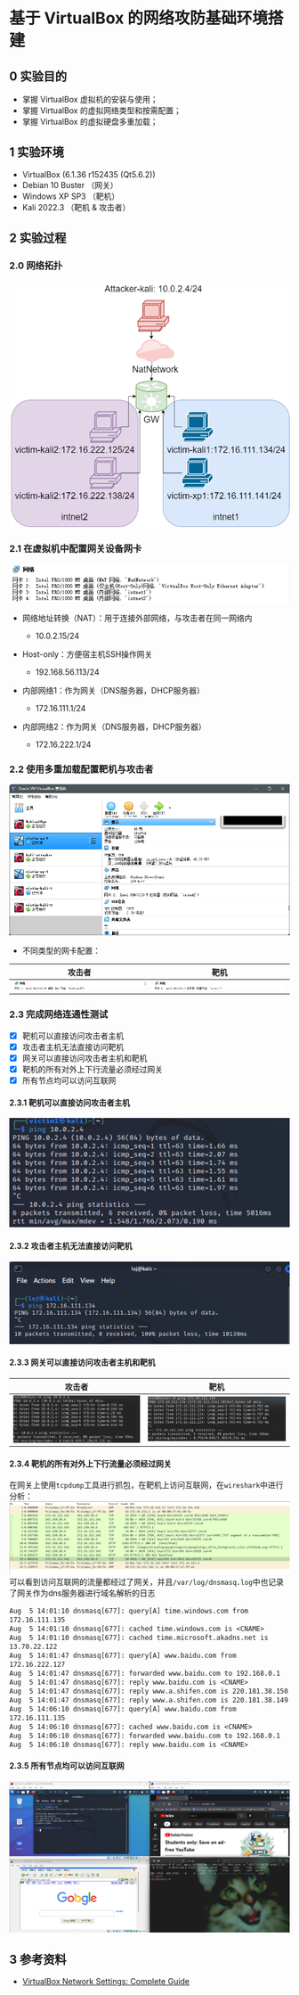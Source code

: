 # 基于 VirtualBox 的网络攻防基础环境搭建
## 0 实验目的
- 掌握 VirtualBox 虚拟机的安装与使用；
- 掌握 VirtualBox 的虚拟网络类型和按需配置；
- 掌握 VirtualBox 的虚拟硬盘多重加载；

## 1 实验环境
- VirtualBox (6.1.36 r152435 (Qt5.6.2))
- Debian 10 Buster （网关）
- Windows XP SP3 （靶机）
- Kali 2022.3 （靶机 & 攻击者）

## 2 实验过程

### 2.0 网络拓扑
![](img/Networktopology.png)

### 2.1 在虚拟机中配置网关设备网卡
![](img/gw-config.png)
- 网络地址转换（NAT）：用于连接外部网络，与攻击者在同一网络内
  - 10.0.2.15/24

- Host-only：方便宿主机SSH操作网关
  - 192.168.56.113/24

- 内部网络1：作为网关（DNS服务器，DHCP服务器）
  - 172.16.111.1/24

- 内部网络2：作为网关（DNS服务器，DHCP服务器）
  - 172.16.222.1/24

### 2.2 使用多重加载配置靶机与攻击者
![](img/vms.png)
- 不同类型的网卡配置：


| 攻击者  | 靶机  |
|---|---|
| ![](img/attackerconfig.png)  |![](img/victimconfig.png)   |   

### 2.3 完成网络连通性测试
- [x] 靶机可以直接访问攻击者主机
- [x] 攻击者主机无法直接访问靶机
- [x] 网关可以直接访问攻击者主机和靶机
- [x] 靶机的所有对外上下行流量必须经过网关
- [x] 所有节点均可以访问互联网

#### 2.3.1 靶机可以直接访问攻击者主机
![](img/victimtoattacker.png)

#### 2.3.2 攻击者主机无法直接访问靶机
![](img/attackertovictim.png)

#### 2.3.3 网关可以直接访问攻击者主机和靶机

| 攻击者 | 靶机  |
|---|---|
| ![](img/gwtoattacker.png)  | ![](img/gwtovictim.png)  |  

#### 2.3.4 靶机的所有对外上下行流量必须经过网关
在网关上使用`tcpdump`工具进行抓包，在靶机上访问互联网，在`wireshark`中进行分析：
![](img/tcpdump.png)
可以看到访问互联网的流量都经过了网关，并且`/var/log/dnsmasq.log`中也记录了网关作为dns服务器进行域名解析的日志
```
Aug  5 14:01:10 dnsmasq[677]: query[A] time.windows.com from 172.16.111.135
Aug  5 14:01:10 dnsmasq[677]: cached time.windows.com is <CNAME>
Aug  5 14:01:10 dnsmasq[677]: cached time.microsoft.akadns.net is 13.70.22.122
Aug  5 14:01:47 dnsmasq[677]: query[A] www.baidu.com from 172.16.222.127
Aug  5 14:01:47 dnsmasq[677]: forwarded www.baidu.com to 192.168.0.1
Aug  5 14:01:47 dnsmasq[677]: reply www.baidu.com is <CNAME>
Aug  5 14:01:47 dnsmasq[677]: reply www.a.shifen.com is 220.181.38.150
Aug  5 14:01:47 dnsmasq[677]: reply www.a.shifen.com is 220.181.38.149
Aug  5 14:06:10 dnsmasq[677]: query[A] www.baidu.com from 172.16.111.135
Aug  5 14:06:10 dnsmasq[677]: cached www.baidu.com is <CNAME>
Aug  5 14:06:10 dnsmasq[677]: forwarded www.baidu.com to 192.168.0.1
Aug  5 14:06:10 dnsmasq[677]: reply www.baidu.com is <CNAME>
```

#### 2.3.5 所有节点均可以访问互联网
![](img/inernettest.png)

## 3 参考资料
- [VirtualBox Network Settings: Complete Guide](https://www.nakivo.com/blog/virtualbox-network-setting-guide/)
